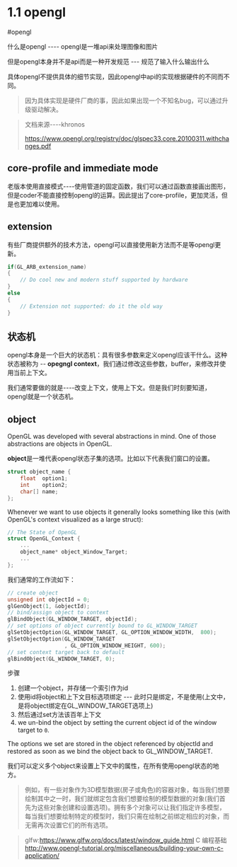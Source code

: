 # 1.1 opengl

#opengl

什么是opengl ---- opengl是一堆api来处理图像和图片

但是opengl本身并不是api而是一种开发规范 --- 规范了输入什么输出什么

具体opengl不提供具体的细节实现，因此opengl中api的实现根据硬件的不同而不同。

> 因为具体实现是硬件厂商的事，因此如果出现一个不知名bug，可以通过升级驱动解决。

> 文档来源----khronos    
>
> https://www.opengl.org/registry/doc/glspec33.core.20100311.withchanges.pdf

## core-profile and  immediate mode

老版本使用直接模式----使用管道的固定函数，我们可以通过函数直接画出图形，但是coder不能直接控制opengl的运算。因此提出了core-profile，更加灵活，但是也更加难以使用。

## extension

有些厂商提供额外的技术方法，opengl可以直接使用新方法而不是等opengl更新。

```c++
if(GL_ARB_extension_name)
{
    // Do cool new and modern stuff supported by hardware
}
else
{
    // Extension not supported: do it the old way
}
```

## 状态机

opengl本身是一个巨大的状态机：具有很多参数来定义opengl应该干什么。这种状态被称为 -- **opegngl context**，我们通过修改这些参数，buffer，来修改并使用当前上下文。

我们通常要做的就是----改变上下文，使用上下文。但是我们时刻要知道，opengl就是一个状态机。

## object

OpenGL was developed with several abstractions in mind. One of those abstractions are objects in OpenGL.

**object**是一堆代表opengl状态子集的选项。比如以下代表我们窗口的设置。

```c
struct object_name {
    float  option1;
    int    option2;
    char[] name;
};
```

Whenever we want to use objects it generally looks something like this (with OpenGL's context visualized as a large struct):

```c++
// The State of OpenGL
struct OpenGL_Context {
  	...
  	object_name* object_Window_Target;
  	...  	
};
```

我们通常的工作流如下：

```c++
// create object
unsigned int objectId = 0;
glGenObject(1, &objectId);
// bind/assign object to context
glBindObject(GL_WINDOW_TARGET, objectId);
// set options of object currently bound to GL_WINDOW_TARGET
glSetObjectOption(GL_WINDOW_TARGET, GL_OPTION_WINDOW_WIDTH,  800);
glSetObjectOption(GL_WINDOW_TARGET
				  , GL_OPTION_WINDOW_HEIGHT, 600);
// set context target back to default
glBindObject(GL_WINDOW_TARGET, 0);
```

步骤

1. 创建一个object，并存储一个索引作为id
2. 使用id将object和上下文目标选项绑定 --- 此时只是绑定，不是使用(上文中，是将object绑定在GL_WINDOW_TARGET选项上)
3. 然后通过set方法该百年上下文
4. we un-bind the object by setting the current object id of the window target to `0`.

 The options we set are stored in the object referenced by objectId and restored as soon as we bind the object back to GL_WINDOW_TARGET.

 我们可以定义多个object来设置上下文中的属性，在所有使用opengl状态的地方。

> 例如，有一些对象作为3D模型数据(房子或角色)的容器对象，每当我们想要绘制其中之一时，我们就绑定包含我们想要绘制的模型数据的对象(我们首先为这些对象创建和设置选项)。拥有多个对象可以让我们指定许多模型，每当我们想要绘制特定的模型时，我们只需在绘制之前绑定相应的对象，而无需再次设置它们的所有选项。

>glfw:https://www.glfw.org/docs/latest/window_guide.html
>C 编程基础  http://www.opengl-tutorial.org/miscellaneous/building-your-own-c-application/
>
